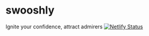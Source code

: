 # swooshly
Ignite your confidence, attract admirers
[![Netlify Status](https://api.netlify.com/api/v1/badges/070c0b01-8f69-4f22-84b1-ee5a2e7d8504/deploy-status)](https://app.netlify.com/sites/saberswoosh/deploys)
